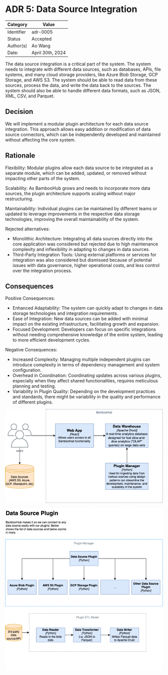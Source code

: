 # ADR 5: Data Source Integration

| Category   | Value            |
| ---------- | ---------------- |
| Identifier | adr-0005         |
| Status     | Accepted         |
| Author(s)  | Ao Wang          |
| Date:      | April 30th, 2024 |

The data source integration is a critical part of the system. The system needs to integrate with different data sources, such as databases, APIs, file systems, and many cloud storage providers, like Azure Blob Storage, GCP Storage, and AWS S3. The system should be able to read data from these sources, process the data, and write the data back to the sources. The system should also be able to handle different data formats, such as JSON, XML, CSV, and Parquet.

## Decision

We will implement a modular plugin architecture for each data source integration. This approach allows easy addition or modification of data source connectors, which can be independently developed and maintained without affecting the core system.

## Rationale

Flexibility: Modular plugins allow each data source to be integrated as a separate module, which can be added, updated, or removed without impacting other parts of the system.

Scalability: As BambooHub grows and needs to incorporate more data sources, the plugin architecture supports scaling without major restructuring.

Maintainability: Individual plugins can be maintained by different teams or updated to leverage improvements in the respective data storage technologies, improving the overall maintainability of the system.

Rejected alternatives:

- Monolithic Architecture: Integrating all data sources directly into the core application was considered but rejected due to high maintenance complexity and inflexibility in adapting to changes in data sources.
- Third-Party Integration Tools: Using external platforms or services for integration was also considered but dismissed because of potential issues with data governance, higher operational costs, and less control over the integration process.


## Consequences

Positive Consequences:
  - Enhanced Adaptability: The system can quickly adapt to changes in data storage technologies and integration requirements.
  - Ease of Integration: New data sources can be added with minimal impact on the existing infrastructure, facilitating growth and expansion.
  - Focused Development: Developers can focus on specific integrations without needing comprehensive knowledge of the entire system, leading to more efficient development cycles.

Negative Consequences:
  - Increased Complexity: Managing multiple independent plugins can introduce complexity in terms of dependency management and system configuration.
  - Overhead in Coordination: Coordinating updates across various plugins, especially when they affect shared functionalities, requires meticulous planning and testing.
  - Variability in Plugin Quality: Depending on the development practices and standards, there might be variability in the quality and performance of different plugins.


![alt text](../img/ADR5.drawio.png)

![alt text](../img/ADR5-p2.drawio.png)